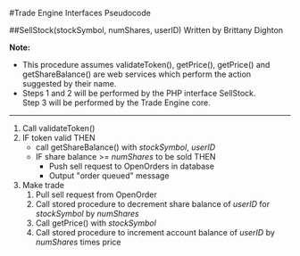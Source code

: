 #Trade Engine Interfaces Pseudocode

##SellStock(stockSymbol, numShares, userID)
Written by Brittany Dighton

**Note:**
* This procedure assumes validateToken(), getPrice(), getPrice() and getShareBalance() 
  are web services which perform the action suggested by their name.
* Steps 1 and 2 will be performed by the PHP interface SellStock.  
  Step 3 will be performed by the Trade Engine core.

***
  
1. Call validateToken()
2. IF token valid THEN
	* call getShareBalance() with *stockSymbol*, *userID*
	* IF share balance >= *numShares* to be sold THEN
		* Push sell request to OpenOrders in database
		* Output "order queued" message
3. Make trade
	1. Pull sell request from OpenOrder
	2. Call stored procedure to decrement share balance of *userID* for *stockSymbol* by *numShares*
	3. Call getPrice() with *stockSymbol*
	4. Call stored procedure to increment account balance of *userID* by *numShares* times price